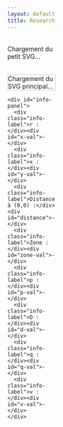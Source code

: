 ```yaml
---
layout: default
title: Research
---
```


<style>
  .container {
    display: flex;
    flex-direction: row;
    gap: 2rem;
    margin-top: 2rem;
    align-items: flex-start;
  }

  #left-panel {
    width: 60%;
  }

  #small-svg-wrapper svg {
    width: 600px;  /* taille réduite du petit SVG */
    height: auto;
    display: block;
  }

  #small-svg-wrapper {
    margin-bottom: 2rem; /* un peu d'espace sous le petit SVG */
  }

  #svg-wrapper {
    border: 1px solid #ccc;
    width: 100%;
    max-width: 100%;
  }

  #svg-wrapper svg {
    display: block;
    width: 100%;
    height: auto;
  }

  #info-panel {
    margin-top: 1rem;
    background: #f9f9f9;
    padding: 1rem;
    border: 1px solid #ddd;
    display: grid;
    grid-template-columns: repeat(2, minmax(150px, 1fr));
    gap: 0.5rem 1rem;
  }

  .info-label {
    font-weight: bold;
  }

  #right-panel {
    flex: 1;
    display: flex;
    flex-direction: column;
    gap: 1rem;
  }

  canvas {
    display: block;
    width: 400px;
    height: 200px;
  }

  .chart-block {
    width: 100%;
  }

  .dot {
    fill: red;
    stroke: black;
    stroke-width: 1px;
  }
</style>

<div class="container">
  <div id="left-panel">
    <div id="small-svg-wrapper">Chargement du petit SVG...</div>
    <div id="svg-wrapper">Chargement du SVG principal...</div>

    <div id="info-panel">
      <div class="info-label">r :</div><div id="x-val">-</div>
      <div class="info-label">x :</div><div id="y-val">-</div>
      <div class="info-label">Distance à (0,0) :</div><div id="distance">-</div>
      <div class="info-label">Zone :</div><div id="zone-val">-</div>
      <div class="info-label">p :</div><div id="p-val">-</div>
      <div class="info-label">D :</div><div id="d-val">-</div>
      <div class="info-label">q :</div><div id="q-val">-</div>
      <div class="info-label">v :</div><div id="v-val">-</div>
    </div>
  </div>

  <div id="right-panel">
    <div class="chart-block"><canvas id="vs-chart" width="400" height="200"></canvas></div>
    <div class="chart-block"><canvas id="ie-chart" width="400" height="200"></canvas></div>
    <div class="chart-block"><canvas id="is-chart" width="400" height="200"></canvas></div>
    <div class="chart-block"><canvas id="ic-chart" width="400" height="200"></canvas></div>
    <div class="chart-block"><canvas id="sin-chart" width="400" height="200"></canvas></div>
  </div>
</div>

<script src="https://cdn.jsdelivr.net/npm/chart.js"></script>
<script>
  // Chargement du petit SVG décoratif
  fetch('/assets/img/circuit_EF.svg')
    .then(response => response.text())
    .then(svgText => {
      const smallWrapper = document.getElementById('small-svg-wrapper');
      smallWrapper.innerHTML = svgText;
      const svg = smallWrapper.querySelector('svg');
      if(svg) {
        svg.setAttribute('id', 'small-svg');
        // taille gérée par CSS (#small-svg-wrapper svg)
      }
    })
    .catch(error => {
      document.getElementById('small-svg-wrapper').textContent = "Erreur de chargement du petit SVG.";
      console.error("Erreur lors du chargement du petit SVG :", error);
    });

  // Chargement du SVG principal (ton code existant)
  fetch('/assets/img/chart_EF.svg')
    .then(response => response.text())
    .then(svgText => {
      const wrapper = document.getElementById('svg-wrapper');
      wrapper.innerHTML = svgText;

      const svg = wrapper.querySelector('svg');
      svg.setAttribute('id', 'mysvg');

      svg.addEventListener('click', function(evt) {
        const existingDot = svg.querySelector('.dot');
        if (existingDot) svg.removeChild(existingDot);

        const pt = svg.createSVGPoint();
        pt.x = evt.clientX;
        pt.y = evt.clientY;
        const svgPoint = pt.matrixTransform(svg.getScreenCTM().inverse());
        const xPix = svgPoint.x;
        const yPix = svgPoint.y;

        const r = 0.000531 * xPix - 0.1078;
        const x = -0.001022 * yPix + 1.0918;

        const dot = document.createElementNS("http://www.w3.org/2000/svg", "circle");
        dot.setAttribute("cx", xPix);
        dot.setAttribute("cy", yPix);
        dot.setAttribute("r", 5);
        dot.setAttribute("class", "dot");
        svg.appendChild(dot);

        document.getElementById('x-val').textContent = r.toFixed(4);
        document.getElementById('y-val').textContent = x.toFixed(4);
        document.getElementById('distance').textContent = Math.sqrt(r*r + x*x).toFixed(4);

        let zone = '-';
        let res = null;
        if (r < 0 || r > 2/PI || x < 0 || x > 1) {
          zone = 'Hors zone';
        } else {
          const rFrontier = getFrontierR(x);
          if (r < rFrontier) {
            zone = 'ZVS';
            res = solveZVS(r, x);
          } else {
            zone = 'ZCS';
            res = solveZCS(r, x);
          }
        }

        document.getElementById('zone-val').textContent = zone;
        document.getElementById('p-val').textContent = res ? res.p.toFixed(4) : '-';
        document.getElementById('d-val').textContent = res ? res.D.toFixed(4) : '-';
        document.getElementById('q-val').textContent = res ? res.q.toFixed(4) : '-';
        document.getElementById('v-val').textContent = res ? res.v.toFixed(4) : '-';

        // Suite du code graphique (inchangé)...
        // (Je n'inclus pas ici pour la brièveté)
      });
    })
    .catch(error => {
      document.getElementById('svg-wrapper').innerHTML = "Erreur de chargement du SVG.";
      console.error("Erreur lors du chargement du SVG :", error);
    });
</script>
